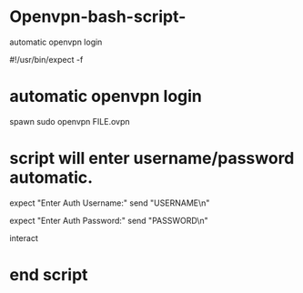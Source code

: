 # Openvpn-bash-script-
automatic openvpn login

#!/usr/bin/expect -f

# automatic openvpn login
spawn sudo openvpn FILE.ovpn

# script will enter username/password automatic. 
expect "Enter Auth Username:" 
    send "USERNAME\n" 

expect "Enter Auth Password:" 
    send "PASSWORD\n"
    
interact

# end script
